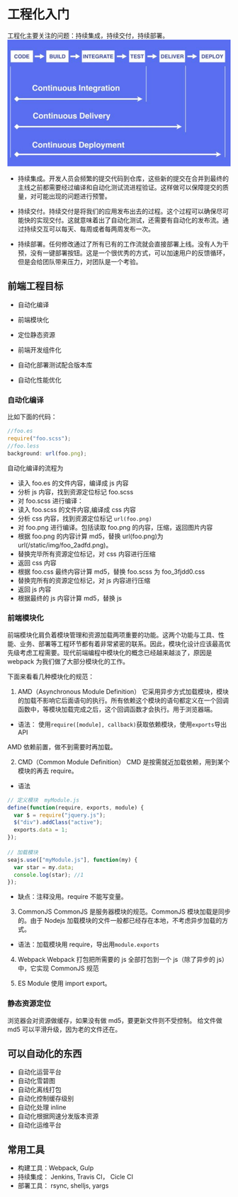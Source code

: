 # 工程化入门

工程化主要关注的问题：持续集成，持续交付，持续部署。
![](./images/cicd.jpg)

- 持续集成。开发人员会频繁的提交代码到仓库，这些新的提交在合并到最终的主线之前都需要经过编译和自动化测试流进程验证。这样做可以保障提交的质量，对可能出现的问题进行预警。

- 持续交付。持续交付是将我们的应用发布出去的过程。这个过程可以确保尽可能快的实现交付。这就意味着出了自动化测试，还需要有自动化的发布流。通过持续交互可以每天、每周或者每两周发布一次。

- 持续部署。任何修改通过了所有已有的工作流就会直接部署上线。没有人为干预，没有一键部署按钮。这是一个很优秀的方式，可以加速用户的反馈循环，但是会给团队带来压力，对团队是一个考验。

## 前端工程目标

- 自动化编译

- 前端模块化

- 定位静态资源

- 前端开发组件化

- 自动化部署测试配合版本库

- 自动化性能优化

### 自动化编译

比如下面的代码：

```javascript
//foo.es
require("foo.scss");
//foo.less
background: url(foo.png);
```

自动化编译的流程为

- 读入 foo.es 的文件内容，编译成 js 内容
- 分析 js 内容，找到资源定位标记 foo.scss
- 对 foo.scss 进行编译：
- 读入 foo.scss 的文件内容,编译成 css 内容
- 分析 css 内容，找到资源定位标记 `url(foo.png)`
- 对 foo.png 进行编译。包括读取 foo.png 的内容，压缩，返回图片内容
- 根据 foo.png 的内容计算 md5，替换 url(foo.png)为 url(/static/img/foo_2adfd.png)。
- 替换完毕所有资源定位标记，对 css 内容进行压缩
- 返回 css 内容
- 根据 foo.css 最终内容计算 md5，替换 foo.scss 为 foo_3fjdd0.css
- 替换完所有的资源定位标记，对 js 内容进行压缩
- 返回 js 内容
- 根据最终的 js 内容计算 md5，替换 js

### 前端模块化

前端模块化肩负着模块管理和资源加载两项重要的功能。这两个功能与工具、性能、业务、部署等工程环节都有着非常紧密的联系。因此，模块化设计应该最高优先级考虑工程需要。现代前端编程中模块化的概念已经越来越淡了，原因是 webpack 为我们做了大部分模块化的工作。

下面来看看几种模块化的规范：

1. AMD（Asynchronous Module Definition）
   它采用异步方式加载模块，模块的加载不影响它后面语句的执行。所有依赖这个模块的语句都定义在一个回调函数中，等模块加载完成之后，这个回调函数才会执行。用于浏览器端。

- 语法： 使用`require([module], callback)`获取依赖模块，使用`exports`导出 API

AMD 依赖前置，做不到需要时再加载。

2. CMD（Common Module Definition）
   CMD 是按需就近加载依赖，用到某个模块的再去 require。

- 语法

```javascript
// 定义模块  myModule.js
define(function(require, exports, module) {
  var $ = require("jquery.js");
  $("div").addClass("active");
  exports.data = 1;
});

// 加载模块
seajs.use(["myModule.js"], function(my) {
  var star = my.data;
  console.log(star); //1
});
```

- 缺点：注释没用。require 不能写变量。

3. CommonJS
   CommonJS 是服务器模块的规范。CommonJS 模块加载是同步的。由于 Nodejs 加载模块的文件一般都已经存在本地，不考虑异步加载的方式。

- 语法：加载模块用 require，导出用`module.exports`

4. Webpack
   Webpack 打包把所需要的 js 全部打包到一个 js（除了异步的 js）中，它实现 CommonJS 规范

5. ES Module
   使用 import export。

### 静态资源定位

浏览器会对资源做缓存，如果没有做 md5，要更新文件则不受控制。
给文件做 md5 可以平滑升级，因为老的文件还在。

## 可以自动化的东西

- 自动化运营平台
- 自动化雪碧图
- 自动化离线打包
- 自动化控制缓存级别
- 自动化处理 inline
- 自动化根据网速分发版本资源
- 自动化运维平台

## 常用工具

- 构建工具：Webpack, Gulp
- 持续集成： Jenkins, Travis CI， Cicle CI
- 部署工具： rsync, shelljs, yargs
